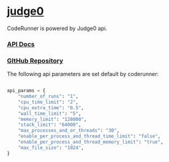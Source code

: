 # [judge0](https://judge0.com/)

CodeRunner is powered by Judge0 api.<br>

### [API Docs](https://api.judge0.com/)
### [GItHub Repository](https://github.com/judge0/api)


The following api parameters are set default by coderunner:
```python

api_params = {
    "number_of_runs": "1",
    "cpu_time_limit": "2",
    "cpu_extra_time": "0.5",
    "wall_time_limit": "5",
    "memory_limit": "128000",
    "stack_limit": "64000",
    "max_processes_and_or_threads": "30",
    "enable_per_process_and_thread_time_limit": "false",
    "enable_per_process_and_thread_memory_limit": "true",
    "max_file_size": "1024",
}

```